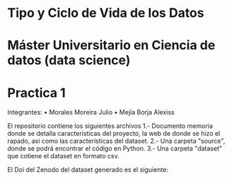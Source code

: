 # Tipo y Ciclo de Vida de los Datos

# Máster Universitario en Ciencia de datos (data science)

# Practica 1

Integrantes:
•	Morales Moreira Julio
•	Mejía Borja Alexiss

El repositorio contiene los siguientes archivos
 1.- Documento memoria donde se detalla  características del proyecto, la web de donde se hizo el rapado, asi como las características del dataset.
 2.- Una carpeta "source", donde se podrá encontrar el código en Python.
 3.- Una carpeta "dataset" que cotiene el dataset en formato csv.

El Doi del Zenodo del dataset generado es el siguiente:

